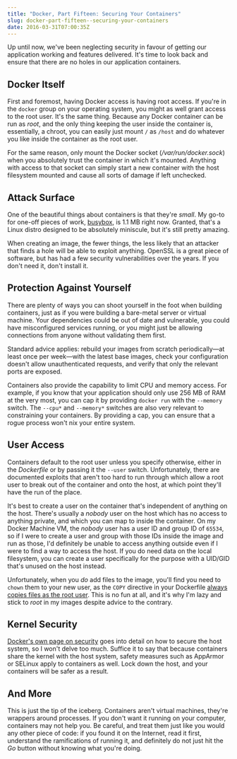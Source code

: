 ```yaml
---
title: "Docker, Part Fifteen: Securing Your Containers"
slug: docker-part-fifteen--securing-your-containers
date: 2016-03-31T07:00:35Z
---
```


Up until now, we've been neglecting security in favour of getting our application working and features delivered. It's time to look back and ensure that there are no holes in our application containers.

<!--more-->

## Docker Itself

First and foremost, having Docker access is having root access. If you're in the `docker` group on your operating system, you might as well grant access to the root user. It's the same thing. Because any Docker container can be run as *root*, and the only thing keeping the user inside the container is, essentially, a chroot, you can easily just mount `/` as `/host` and do whatever you like inside the container as the root user.

For the same reason, only mount the Docker socket (*/var/run/docker.sock*) when you absolutely trust the container in which it's mounted. Anything with access to that socket can simply start a new container with the host filesystem mounted and cause all sorts of damage if left unchecked.

## Attack Surface

One of the beautiful things about containers is that they're *small*. My go-to for one-off pieces of work, [busybox][], is 1.1 MB right now. Granted, that's a Linux distro designed to be absolutely miniscule, but it's still pretty amazing.

When creating an image, the fewer things, the less likely that an attacker that finds a hole will be able to exploit anything. OpenSSL is a great piece of software, but has had a few security vulnerabilities over the years. If you don't need it, don't install it.

[busybox]: https://hub.docker.com/_/busybox/

## Protection Against Yourself

There are plenty of ways you can shoot yourself in the foot when building containers, just as if you were building a bare-metal server or virtual machine. Your dependencies could be out of date and vulnerable, you could have misconfigured services running, or you might just be allowing connections from anyone without validating them first.

Standard advice applies: rebuild your images from scratch periodically—at least once per week—with the latest base images, check your configuration doesn't allow unauthenticated requests, and verify that only the relevant ports are exposed.

Containers also provide the capability to limit CPU and memory access. For example, if you know that your application should only use 256 MB of RAM at the very most, you can cap it by providing `docker run` with the `--memory` switch. The `--cpu*` and `--memory*` switches are also very relevant to constraining your containers. By providing a cap, you can ensure that a rogue process won't nix your entire system.

## User Access

Containers default to the root user unless you specify otherwise, either in the *Dockerfile* or by passing it the `--user` switch. Unfortunately, there are documented exploits that aren't too hard to run through which allow a root user to break out of the container and onto the host, at which point they'll have the run of the place.

It's best to create a user on the container that's independent of anything on the host. There's usually a *nobody* user on the host which has no access to anything private, and which you can map to inside the container. On my Docker Machine VM, the *nobody* user has a user ID and group ID of `65534`, so if I were to create a user and group with those IDs inside the image and run as those, I'd definitely be unable to access anything outside even if I were to find a way to access the host. If you do need data on the local filesystem, you can create a user specifically for the purpose with a UID/GID that's unused on the host instead.

Unfortunately, when you *do* add files to the image, you'll find you need to `chown` them to your new user, as the `COPY` directive in your Dockerfile [always copies files as the root user][Docker #6119]. This is no fun at all, and it's why I'm lazy and stick to *root* in my images despite advice to the contrary.

[Docker #6119]: https://github.com/docker/docker/issues/6119

## Kernel Security

[Docker's own page on security][Docker Security] goes into detail on how to secure the host system, so I won't delve too much. Suffice it to say that because containers share the kernel with the host system, safety measures such as AppArmor or SELinux apply to containers as well. Lock down the host, and your containers will be safer as a result.

[Docker Security]: https://docs.docker.com/engine/security/security/

## And More

This is just the tip of the iceberg. Containers aren't virtual machines, they're wrappers around processes. If you don't want it running on your computer, containers may not help you. Be careful, and treat them just like you would any other piece of code: if you found it on the Internet, read it first, understand the ramifications of running it, and definitely do not just hit the *Go* button without knowing what you're doing.
